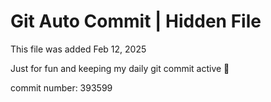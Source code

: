 # Git Auto Commit | Hidden File

This file was added Feb 12, 2025

Just for fun and keeping my daily git commit active 🤪

commit number: 393599

